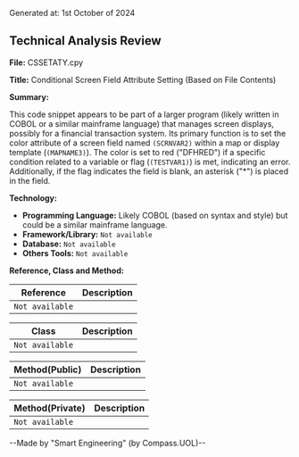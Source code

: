 Generated at: 1st October of 2024

## Technical Analysis Review

**File:**  CSSETATY.cpy

**Title:**  Conditional Screen Field Attribute Setting (Based on File Contents)

**Summary:** 

This code snippet appears to be part of a larger program (likely written in COBOL or a similar mainframe language) that manages screen displays, possibly for a financial transaction system. Its primary function is to set the color attribute of a screen field named `(SCRNVAR2)` within a map or display template (`(MAPNAME3)`). The color is set to red ("DFHRED") if a specific condition related to a variable or flag (`(TESTVAR1)`) is met, indicating an error. Additionally, if the flag indicates the field is blank, an asterisk ("*") is placed in the field.

**Technology:**

* **Programming Language:**  Likely COBOL (based on syntax and style) but could be a similar mainframe language.
* **Framework/Library:** `Not available` 
* **Database:** `Not available`
* **Others Tools:** `Not available`

**Reference, Class and Method:**

| Reference | Description |
|---|---|
| `Not available` | |

| Class | Description |
|---|---|
| `Not available` |  |

| Method(Public) | Description |
|---|---|
| `Not available` |  |

| Method(Private) | Description |
|---|---|
| `Not available` |  |

--Made by "Smart Engineering" (by Compass.UOL)--